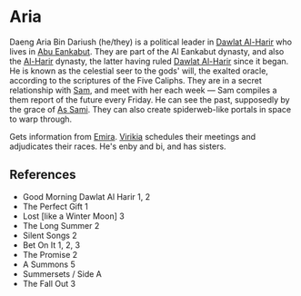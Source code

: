 # Aria
Daeng Aria Bin Dariush (he/they) is a political leader in [Dawlat Al-Harir](Location/Dawlat%20Al-Harir.md) who lives in [Abu Eankabut](Location/Region/Abu%20Eankabut.md). They are part of the Al Eankabut dynasty, and also the [Al-Harir](Person/Group/Al-Harir.md) dynasty, the latter having ruled [Dawlat Al-Harir](Location/Dawlat%20Al-Harir.md) since it began.
He is known as the celestial seer to the gods' will, the exalted oracle, according to the scriptures of the Five Caliphs. They are in a secret relationship with [Sam](Person/Sam.md), and meet with her each week — Sam compiles a them report of the future every Friday. He can see the past, supposedly by the grace of [As Sami](Culture/Deity/As%20Sami.md). They can also create spiderweb-like portals in space to warp through.

Gets information from [Emira](Person/Emira.md). [Virikia](Virikia) schedules their meetings and adjudicates their races.
He's enby and bi, and has sisters.
## References
- Good Morning Dawlat Al Harir 1, 2
- The Perfect Gift 1
- Lost \[like a Winter Moon\] 3
- The Long Summer 2
- Silent Songs 2
- Bet On It 1, 2, 3
- The Promise 2
- A Summons 5
- Summersets / Side A
- The Fall Out 3
